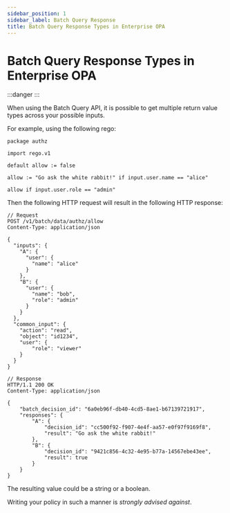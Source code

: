 ```yaml
---
sidebar_position: 1
sidebar_label: Batch Query Response
title: Batch Query Response Types in Enterprise OPA
---
```



# Batch Query Response Types in Enterprise OPA

:::danger
:::

When using the Batch Query API, it is possible to get multiple return value types across your possible inputs.

For example, using the following rego:

```rego
package authz

import rego.v1

default allow := false

allow := "Go ask the white rabbit!" if input.user.name == "alice"

allow if input.user.role == "admin"
```

Then the following HTTP request will result in the following HTTP response:

```http
// Request
POST /v1/batch/data/authz/allow
Content-Type: application/json

{
  "inputs": {
    "A": {
      "user": {
        "name": "alice"
      }
    },
    "B": {
      "user": {
        "name": "bob",
        "role": "admin"
      }
    }
  },
  "common_input": {
    "action": "read",
    "object": "id1234",
    "user": {
        "role": "viewer"
    }
  }
}
```


```http
// Response
HTTP/1.1 200 OK
Content-Type: application/json

{
    "batch_decision_id": "6a0eb96f-db40-4cd5-8ae1-b67139721917",
    "responses": {
        "A": {
            "decision_id": "cc500f92-f907-4e4f-aa57-e0f97f9169f8",
            "result": "Go ask the white rabbit!"
        },
        "B": {
            "decision_id": "9421c856-4c32-4e95-b77a-14567ebe43ee",
            "result": true
        }
    }
}
```

The resulting value could be a string or a boolean.

Writing your policy in such a manner is _strongly advised against_.

